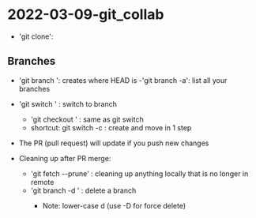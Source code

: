 # 2022-03-09-git_collab

- 'git clone':

## Branches

- 'git branch <NAME>': creates <NAME> where HEAD is
	-'git branch -a': list all your branches
- 'git switch <NAME>' : switch to branch <NAME>
	- 'git checkout <NAME>' : same as git switch
	- shortcut: git switch -c <NAME>: create and move in 1 step
	
- The PR (pull request) will update if you push new changes

- Cleaning up after PR merge:
	- 'git fetch --prune' : cleaning up anything locally that is no longer in remote
	- 'git branch -d <NAME>' : delete a branch <NAME>
		- Note: lower-case d (use -D for force delete)

